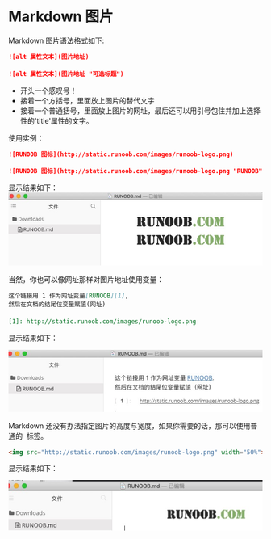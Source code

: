 # Markdown 图片
Markdown 图片语法格式如下:

```markdown
![alt 属性文本](图片地址)

![alt 属性文本](图片地址 "可选标题")
```
- 开头一个感叹号！
- 接着一个方括号，里面放上图片的替代文字
- 接着一个普通括号，里面放上图片的网址，最后还可以用引号包住并加上选择性的'title'属性的文字。

使用实例：

```markdown
![RUNOOB 图标](http://static.runoob.com/images/runoob-logo.png)

![RUNOOB 图标](http://static.runoob.com/images/runoob-logo.png "RUNOOB")
```

显示结果如下：
<img src="../../.vuepress/public/image/markdown/markdown7-1.jpg"/>

当然，你也可以像网址那样对图片地址使用变量：

```markdown
这个链接用 1 作为网址变量[RUNOOB][1],
然后在文档的结尾位变量赋值(网址)

[1]: http://static.runoob.com/images/runoob-logo.png
```

显示结果如下：

<img src="../../.vuepress/public/image/markdown/markdown7-2.jpg"/>

Markdown 还没有办法指定图片的高度与宽度，如果你需要的话，那可以使用普通的 <img> 标签。

```markdown
<img src="http://static.runoob.com/images/runoob-logo.png" width="50%">
```

显示结果如下：

<img src="../../.vuepress/public/image/markdown/markdown7-3.jpg"/>
